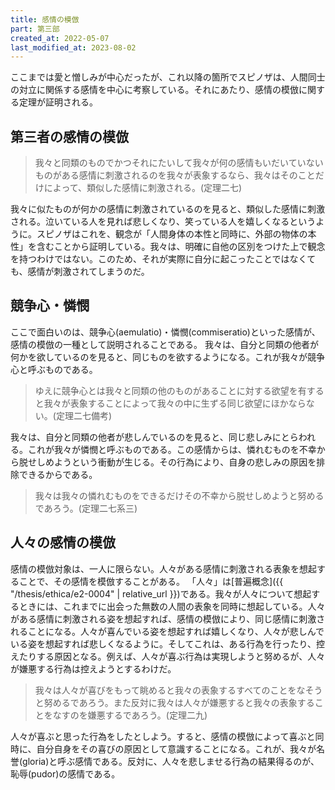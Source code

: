 ```yaml
---
title: 感情の模倣
part: 第三部
created_at: 2022-05-07
last_modified_at: 2023-08-02
---
```


ここまでは愛と憎しみが中心だったが、これ以降の箇所でスピノザは、人間同士の対立に関係する感情を中心に考察している。それにあたり、感情の模倣に関する定理が証明される。

## 第三者の感情の模倣

>我々と同類のものでかつそれにたいして我々が何の感情もいだいていないものがある感情に刺激されるのを我々が表象するなら、我々はそのことだけによって、類似した感情に刺激される。(定理二七)

我々に似たものが何かの感情に刺激されているのを見ると、類似した感情に刺激される。泣いている人を見れば悲しくなり、笑っている人を嬉しくなるというように。スピノザはこれを、観念が「人間身体の本性と同時に、外部の物体の本性」を含むことから証明している。我々は、明確に自他の区別をつけた上で観念を持つわけではない。このため、それが実際に自分に起こったことではなくても、感情が刺激されてしまうのだ。

## 競争心・憐憫

ここで面白いのは、競争心(aemulatio)・憐憫(commiseratio)といった感情が、感情の模倣の一種として説明されることである。
我々は、自分と同類の他者が何かを欲しているのを見ると、同じものを欲するようになる。これが我々が競争心と呼ぶものである。

>ゆえに競争心とは我々と同類の他のものがあることに対する欲望を有すると我々が表象することによって我々の中に生ずる同じ欲望にほかならない。(定理二七備考)

我々は、自分と同類の他者が悲しんでいるのを見ると、同じ悲しみにとらわれる。これが我々が憐憫と呼ぶものである。この感情からは、憐れむものを不幸から脱せしめようという衝動が生じる。その行為により、自身の悲しみの原因を排除できるからである。

>我々は我々の憐れむものをできるだけその不幸から脱せしめようと努めるであろう。(定理二七系三)

## 人々の感情の模倣

感情の模倣対象は、一人に限らない。人々がある感情に刺激される表象を想起することで、その感情を模倣することがある。
「人々」は[普遍概念]({{ "/thesis/ethica/e2-0004" | relative_url }})である。我々が人々について想起するときには、これまでに出会った無数の人間の表象を同時に想起している。人々がある感情に刺激される姿を想起すれば、感情の模倣により、同じ感情に刺激されることになる。人々が喜んでいる姿を想起すれば嬉しくなり、人々が悲しんでいる姿を想起すれば悲しくなるように。そしてこれは、ある行為を行ったり、控えたりする原因となる。例えば、人々が喜ぶ行為は実現しようと努めるが、人々が嫌悪する行為は控えようとするわけだ。

>我々は人々が喜びをもって眺めると我々の表象するすべてのことをなそうと努めるであろう。また反対に我々は人々が嫌悪すると我々の表象することをなすのを嫌悪するであろう。(定理二九)

人々が喜ぶと思った行為をしたとしよう。すると、感情の模倣によって喜ぶと同時に、自分自身をその喜びの原因として意識することになる。これが、我々が名誉(gloria)と呼ぶ感情である。反対に、人々を悲しませる行為の結果得るのが、恥辱(pudor)の感情である。

